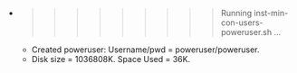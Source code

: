 * >>>>>>>>> Running inst-min-con-users-poweruser.sh ...
  * Created poweruser: Username/pwd = poweruser/poweruser.
  * Disk size = 1036808K. Space Used = 36K.
